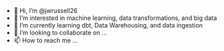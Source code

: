 - 👋 Hi, I’m @jwrussell26
- 👀 I’m interested in machine learning, data transformations, and big data
- 🌱 I’m currently learning dbt, Data Warehousing, and data ingestion
- 💞️ I’m looking to collaborate on ...
- 📫 How to reach me ...

<!---
jwrussell26/jwrussell26 is a ✨ special ✨ repository because its `README.md` (this file) appears on your GitHub profile.
You can click the Preview link to take a look at your changes.
--->
